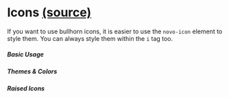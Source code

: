 Icons [(source)](https://github.com/bullhorn/novo-elements/tree/master/projects/novo-examples/src/elements/icon)
==========================================================================================

If you want to use bullhorn icons, it is easier to use the `novo-icon` element to style them.  You can always style them within the `i` tag too. 

##### Basic Usage

<code-example example="basic-icons"></code-example>

##### Themes & Colors

<code-example example="themed-icons"></code-example>

##### Raised Icons

<code-example example="raised-icons"></code-example>
